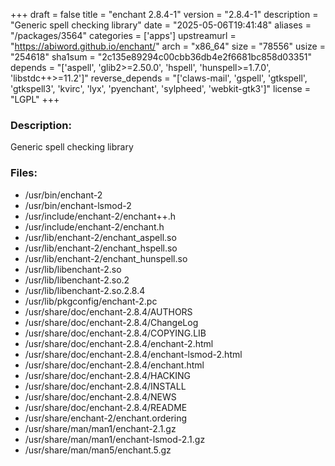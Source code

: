 +++
draft = false
title = "enchant 2.8.4-1"
version = "2.8.4-1"
description = "Generic spell checking library"
date = "2025-05-06T19:41:48"
aliases = "/packages/3564"
categories = ['apps']
upstreamurl = "https://abiword.github.io/enchant/"
arch = "x86_64"
size = "78556"
usize = "254618"
sha1sum = "2c135e89294c00cbb36db4e2f6681bc858d03351"
depends = "['aspell', 'glib2>=2.50.0', 'hspell', 'hunspell>=1.7.0', 'libstdc++>=11.2']"
reverse_depends = "['claws-mail', 'gspell', 'gtkspell', 'gtkspell3', 'kvirc', 'lyx', 'pyenchant', 'sylpheed', 'webkit-gtk3']"
license = "LGPL"
+++
### Description: 
Generic spell checking library

### Files: 
* /usr/bin/enchant-2
* /usr/bin/enchant-lsmod-2
* /usr/include/enchant-2/enchant++.h
* /usr/include/enchant-2/enchant.h
* /usr/lib/enchant-2/enchant_aspell.so
* /usr/lib/enchant-2/enchant_hspell.so
* /usr/lib/enchant-2/enchant_hunspell.so
* /usr/lib/libenchant-2.so
* /usr/lib/libenchant-2.so.2
* /usr/lib/libenchant-2.so.2.8.4
* /usr/lib/pkgconfig/enchant-2.pc
* /usr/share/doc/enchant-2.8.4/AUTHORS
* /usr/share/doc/enchant-2.8.4/ChangeLog
* /usr/share/doc/enchant-2.8.4/COPYING.LIB
* /usr/share/doc/enchant-2.8.4/enchant-2.html
* /usr/share/doc/enchant-2.8.4/enchant-lsmod-2.html
* /usr/share/doc/enchant-2.8.4/enchant.html
* /usr/share/doc/enchant-2.8.4/HACKING
* /usr/share/doc/enchant-2.8.4/INSTALL
* /usr/share/doc/enchant-2.8.4/NEWS
* /usr/share/doc/enchant-2.8.4/README
* /usr/share/enchant-2/enchant.ordering
* /usr/share/man/man1/enchant-2.1.gz
* /usr/share/man/man1/enchant-lsmod-2.1.gz
* /usr/share/man/man5/enchant.5.gz
